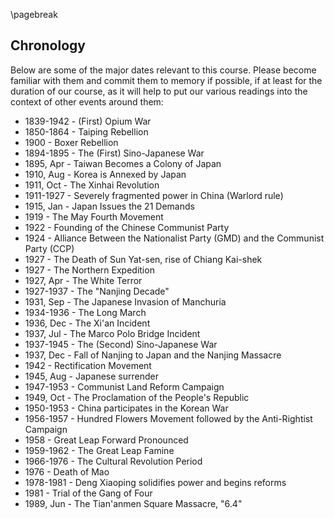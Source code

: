\pagebreak

## Chronology

Below are some of the major dates relevant to this course. Please become familiar with them and commit them to memory if possible, if at least for the duration of our course, as it will help to put our various readings into the context of other events around them:

* 1839-1942 - (First) Opium War
* 1850-1864 - Taiping Rebellion
* 1900 - Boxer Rebellion
* 1894-1895 - The (First) Sino-Japanese War
* 1895, Apr - Taiwan Becomes a Colony of Japan
* 1910, Aug - Korea is Annexed by Japan
* 1911, Oct - The Xinhai Revolution
* 1911-1927 - Severely fragmented power in China (Warlord rule)
* 1915, Jan - Japan Issues the 21 Demands
* 1919 - The May Fourth Movement
* 1922 - Founding of the Chinese Communist Party
* 1924 - Alliance Between the Nationalist Party (GMD) and the Communist Party (CCP)
* 1927 - The Death of Sun Yat-sen, rise of Chiang Kai-shek
* 1927 - The Northern Expedition
* 1927, Apr - The White Terror
* 1927-1937 - The "Nanjing Decade"
* 1931, Sep - The Japanese Invasion of Manchuria
* 1934-1936 - The Long March
* 1936, Dec - The Xi'an Incident
* 1937, Jul - The Marco Polo Bridge Incident
* 1937-1945 - The (Second) Sino-Japanese War
* 1937, Dec - Fall of Nanjing to Japan and the Nanjing Massacre
* 1942 - Rectification Movement
* 1945, Aug - Japanese surrender
* 1947-1953 - Communist Land Reform Campaign
* 1949, Oct - The Proclamation of the People's Republic
* 1950-1953 - China participates in the Korean War
* 1956-1957 - Hundred Flowers Movement followed by the Anti-Rightist Campaign
* 1958 - Great Leap Forward Pronounced
* 1959-1962 - The Great Leap Famine
* 1966-1976 - The Cultural Revolution Period
* 1976 - Death of Mao
* 1978-1981 - Deng Xiaoping solidifies power and begins reforms
* 1981 - Trial of the Gang of Four
* 1989, Jun - The Tian'anmen Square Massacre, "6.4"

